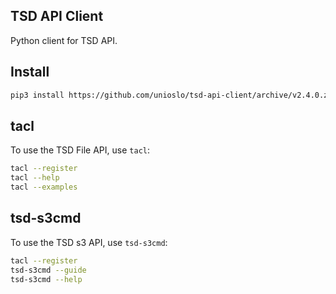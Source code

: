 ## TSD API Client

Python client for TSD API.

## Install

```bash
pip3 install https://github.com/unioslo/tsd-api-client/archive/v2.4.0.zip
```

## tacl

To use the TSD File API, use `tacl`:

```bash
tacl --register
tacl --help
tacl --examples
```

## tsd-s3cmd

To use the TSD s3 API, use `tsd-s3cmd`:

```bash
tacl --register
tsd-s3cmd --guide
tsd-s3cmd --help
```
